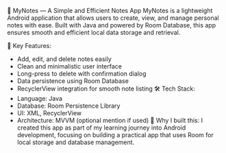 📱 MyNotes — A Simple and Efficient Notes App
MyNotes is a lightweight Android application that allows users to create, view, and manage personal notes with ease. Built with Java and powered by Room Database, this app ensures smooth and efficient local data storage and retrieval.

🔹 Key Features:
* Add, edit, and delete notes easily
* Clean and minimalistic user interface
* Long-press to delete with confirmation dialog
* Data persistence using Room Database
* RecyclerView integration for smooth note listing
🛠 Tech Stack:
* Language: Java
* Database: Room Persistence Library
* UI: XML, RecyclerView
* Architecture: MVVM (optional mention if used)
📂 Why I built this:
I created this app as part of my learning journey into Android development, focusing on building a practical app that uses Room for local storage and database management.
